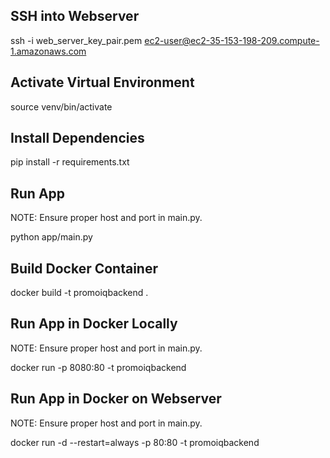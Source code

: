 ## SSH into Webserver

ssh -i web_server_key_pair.pem ec2-user@ec2-35-153-198-209.compute-1.amazonaws.com

## Activate Virtual Environment

source venv/bin/activate

## Install Dependencies

pip install -r requirements.txt

## Run App

NOTE: Ensure proper host and port in main.py.

python app/main.py

## Build Docker Container

docker build -t promoiqbackend .

## Run App in Docker Locally

NOTE: Ensure proper host and port in main.py.

docker run -p 8080:80 -t promoiqbackend

## Run App in Docker on Webserver

NOTE: Ensure proper host and port in main.py.

docker run -d --restart=always -p 80:80 -t promoiqbackend











